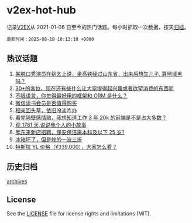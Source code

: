 # v2ex-hot-hub

 记录[V2EX](https://www.v2ex.com/)从 2021-01-06 日至今的热门话题。每小时抓取一次数据，按天[归档](archives)。

`更新时间：2025-08-19 18:13:10 +0800`

## 热议话题

1. [某脱口秀演员在综艺上说，坐高铁经过山东省，出来后想生儿子, 算地域黑吗？](https://www.v2ex.com/t/1153339)
1. [30+的各位，现在还有些什么让大家提得起兴趣或者欲望消费的东西呢](https://www.v2ex.com/t/1153371)
1. [不限语言，你觉得最好用的框架和 ORM 是什么？](https://www.v2ex.com/t/1153288)
1. [微信读书会员是否值得购买](https://www.v2ex.com/t/1153337)
1. [相亲回头草，依旧冷淡咋办](https://www.v2ex.com/t/1153426)
1. [看完隔壁感情贴，我想知道工作 3 年 20k 的前端是不是占大多数？](https://www.v2ex.com/t/1153267)
1. [观 1781 天,说说我个人的小故事](https://www.v2ex.com/t/1153375)
1. [胖东来新店招聘，保安保洁需本科及以下 25 岁?](https://www.v2ex.com/t/1153359)
1. [冰箱坏了，但是修的一波三折](https://www.v2ex.com/t/1153340)
1. [特斯拉 YL 价格（¥339,000），大家怎么看？](https://www.v2ex.com/t/1153352)

## 历史归档

[archives](archives)

## License

See the [LICENSE](LICENSE) file for license rights and limitations (MIT).
